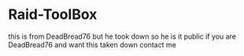 # Raid-ToolBox
this is from DeadBread76 but he took down so he is it public if you are DeadBread76 and want this taken down contact me
